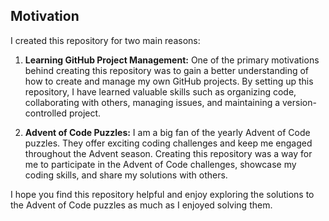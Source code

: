 ## Motivation

I created this repository for two main reasons:

1. **Learning GitHub Project Management:** One of the primary motivations behind creating this repository was to gain a better understanding of how to create and manage my own GitHub projects. By setting up this repository, I have learned valuable skills such as organizing code, collaborating with others, managing issues, and maintaining a version-controlled project.

2. **Advent of Code Puzzles:** I am a big fan of the yearly Advent of Code puzzles. They offer exciting coding challenges and keep me engaged throughout the Advent season. Creating this repository was a way for me to participate in the Advent of Code challenges, showcase my coding skills, and share my solutions with others.

I hope you find this repository helpful and enjoy exploring the solutions to the Advent of Code puzzles as much as I enjoyed solving them.

